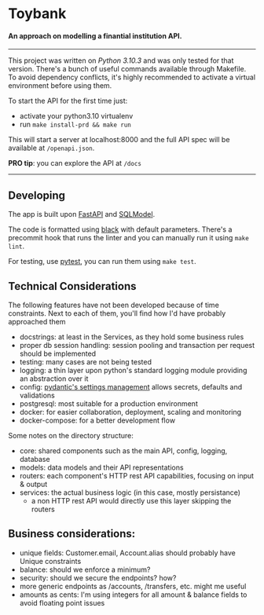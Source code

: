 # Toybank
#### An approach on modelling a finantial institution API.
----

This project was written on _Python 3.10.3_ and was only tested for that version.
There's a bunch of useful commands available through Makefile.
To avoid dependency conflicts, it's highly recommended to activate a virtual environment before using them.

To start the API for the first time just:
- activate your python3.10 virtualenv
- run `make install-prd && make run`

This will start a server at localhost:8000 and the full API spec will be available at `/openapi.json`.

__PRO tip__: you can explore the API at `/docs`

----

## Developing

The app is built upon [FastAPI](https://fastapi.tiangolo.com/) and [SQLModel](https://sqlmodel.tiangolo.com/).

The code is formatted using [black](https://black.readthedocs.io/) with default parameters.
There's a precommit hook that runs the linter and you can manually run it using `make lint`.

For testing, use [pytest](https://docs.pytest.org/en/7.1.x/), you can run them using `make test`.

## Technical Considerations

The following features have not been developed because of time constraints.
Next to each of them, you'll find how I'd have probably approached them

- docstrings: at least in the Services, as they hold some business rules
- proper db session handling: session pooling and transaction per request should be implemented
- testing: many cases are not being tested
- logging: a thin layer upon python's standard logging module providing an abstraction over it
- config: [pydantic's settings management](https://pydantic-docs.helpmanual.io/usage/settings/) allows secrets, defaults and validations
- postgresql: most suitable for a production environment
- docker: for easier collaboration, deployment, scaling and monitoring
- docker-compose: for a better development flow

Some notes on the directory structure:

- core: shared components such as the main API, config, logging, database
- models: data models and their API representations
- routers: each component's HTTP rest API capabilities, focusing on input & output
- services: the actual business logic (in this case, mostly persistance)
  - a non HTTP rest API would directly use this layer skipping the routers

## Business considerations:

- unique fields: Customer.email, Account.alias should probably have Unique constraints
- balance: should we enforce a minimum?
- security: should we secure the endpoints? how?
- more generic endpoints as /accounts, /transfers, etc. might me useful
- amounts as cents: I'm using integers for all amount & balance fields to avoid floating point issues
